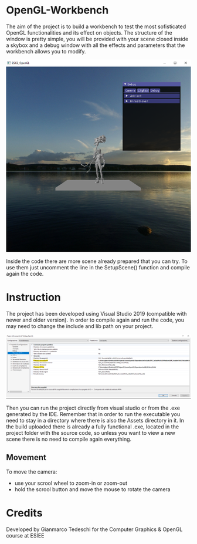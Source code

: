 # OpenGL-Workbench
The aim of the project is to build a workbench to test the most sofisticated OpenGL functionalities and its effect on objects. 
The structure of the window is pretty simple, you will be provided with your scene closed inside a skybox and a debug window with all the effects and parameters that the workbench allows you to modify.

![alt text](./Screen/screen2.png)

Inside the code there are more scene already prepared that you can try. To use them just uncomment the line in the SetupScene() function and compile again the code.

# Instruction
The project has been developed using Visual Studio 2019 (compatible with newer and older version). 
In order to compile again and run the code, you may need to change the include and lib path on your project.

![alt text](./Screen/screen1.png)

Then you can run the project directly from visual studio or from the .exe generated by the IDE. Remember that in order to run the executable you need to stay in a directory where there is also the Assets directory in it.
In the build uploaded there is already a fully functional .exe, located in the project folder with the source code, so unless you want to view a new scene there is no need to compile again everything.

## Movement
To move the camera:
- use your scrool wheel to zoom-in or zoom-out
- hold the scrool button and move the mouse to rotate the camera

# Credits
Developed by Gianmarco Tedeschi for the Computer Graphics & OpenGL course at ESIEE

